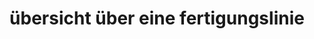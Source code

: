 ---
layout: article
title: übersicht über eine fertigungslinie
description: 
  - Diese Visualisierung ermöglicht es, mittels einer generischen Hintergrundgrafik, eine Fertigungslinie ganzheitlich zu überblicken. Somit lassen sich unterschiedliche Maschinenstatus, Soll-Ist-Vergleiche, GAE und vieles mehr in Echtzeit abbilden. Ersetzen Sie die statischen Variablen mit Ihren Datenquellen, um in wenigen Schritten Ihre Produktionslinie ganzheitlich abzubilden.
lang: de
weight: 500
isDraft: false
ref: Overview-Production-Line
category:
  - Produktion
  - Lean Management
  - OEE / GAE
  - Serienfertigung
  - Shopfloor
image: Uebersicht-Ueber-Fertigungslinie.png
image_thumbnail: Uebersicht-Ueber-Fertigungslinie_thumbnail.png
download: Uebersicht-Ueber-Fertigungslinie.pbmx
overview_description:
overview_benefits:
overview_data_sources:
---